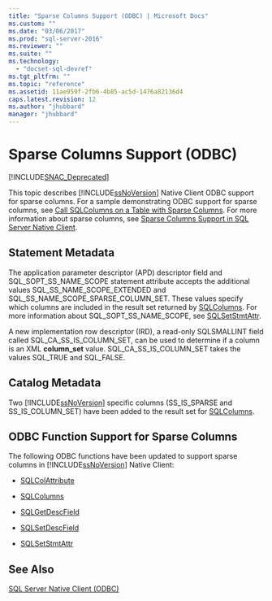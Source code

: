 ```yaml
---
title: "Sparse Columns Support (ODBC) | Microsoft Docs"
ms.custom: ""
ms.date: "03/06/2017"
ms.prod: "sql-server-2016"
ms.reviewer: ""
ms.suite: ""
ms.technology: 
  - "docset-sql-devref"
ms.tgt_pltfrm: ""
ms.topic: "reference"
ms.assetid: 11ae959f-2fb6-4b85-ac5d-1476a82136d4
caps.latest.revision: 12
ms.author: "jhubbard"
manager: "jhubbard"
---
```

# Sparse Columns Support (ODBC)
[!INCLUDE[SNAC_Deprecated](../../../a9retired/includes/snac-deprecated.md)]

  This topic describes [!INCLUDE[ssNoVersion](../../../a9notintoc/includes/ssnoversion-md.md)] Native Client ODBC support for sparse columns. For a sample demonstrating ODBC support for sparse columns, see [Call SQLColumns on a Table with Sparse Columns](../../../relational-databases/native-client-odbc-how-to/call-sqlcolumns-on-a-table-with-sparse-columns.md). For more information about sparse columns, see [Sparse Columns Support in SQL Server Native Client](../../../relational-databases/native-client/features/sparse-columns-support-in-sql-server-native-client.md).  
  
## Statement Metadata  
 The application parameter descriptor (APD) descriptor field and SQL_SOPT_SS_NAME_SCOPE statement attribute accepts the additional values SQL_SS_NAME_SCOPE_EXTENDED and SQL_SS_NAME_SCOPE_SPARSE_COLUMN_SET. These values specify which columns are included in the result set returned by [SQLColumns](../../../relational-databases/extended-stored-procedures-reference/sqlcolumns.md). For more information about SQL_SOPT_SS_NAME_SCOPE, see [SQLSetStmtAttr](../../../relational-databases/extended-stored-procedures-reference/sqlsetstmtattr.md).  
  
 A new implementation row descriptor (IRD), a read-only SQLSMALLINT field called SQL_CA_SS_IS_COLUMN_SET, can be used to determine if a column is an XML **column_set** value. SQL_CA_SS_IS_COLUMN_SET takes the values SQL_TRUE and SQL_FALSE.  
  
## Catalog Metadata  
 Two [!INCLUDE[ssNoVersion](../../../a9notintoc/includes/ssnoversion-md.md)] specific columns (SS_IS_SPARSE and SS_IS_COLUMN_SET) have been added to the result set for [SQLColumns](../../../relational-databases/extended-stored-procedures-reference/sqlcolumns.md).  
  
## ODBC Function Support for Sparse Columns  
 The following ODBC functions have been updated to support sparse columns in [!INCLUDE[ssNoVersion](../../../a9notintoc/includes/ssnoversion-md.md)] Native Client:  
  
-   [SQLColAttribute](../../../relational-databases/extended-stored-procedures-reference/sqlcolattribute.md)  
  
-   [SQLColumns](../../../relational-databases/extended-stored-procedures-reference/sqlcolumns.md)  
  
-   [SQLGetDescField](../../../relational-databases/extended-stored-procedures-reference/sqlgetdescfield.md)  
  
-   [SQLSetDescField](../../../relational-databases/extended-stored-procedures-reference/sqlsetdescfield.md)  
  
-   [SQLSetStmtAttr](../../../relational-databases/extended-stored-procedures-reference/sqlsetstmtattr.md)  
  
## See Also  
 [SQL Server Native Client &#40;ODBC&#41;](../../../relational-databases/native-client/odbc/sql-server-native-client-odbc.md)  
  
  